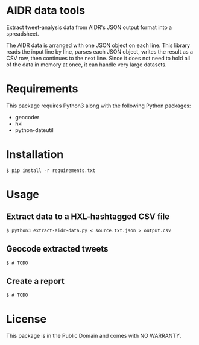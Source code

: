 AIDR data tools
===============

Extract tweet-analysis data from AIDR's JSON output format into a spreadsheet.

The AIDR data is arranged with one JSON object on each line. This library reads the input line by line, parses each JSON object, writes the result as a CSV row, then continues to the next line. Since it does not need to hold all of the data in memory at once, it can handle very large datasets.

# Requirements

This package requires Python3 along with the following Python packages:

* geocoder
* hxl
* python-dateutil

# Installation

    $ pip install -r requirements.txt

# Usage

## Extract data to a HXL-hashtagged CSV file

    $ python3 extract-aidr-data.py < source.txt.json > output.csv

## Geocode extracted tweets

    $ # TODO

## Create a report

    $ # TODO

# License

This package is in the Public Domain and comes with NO WARRANTY.

